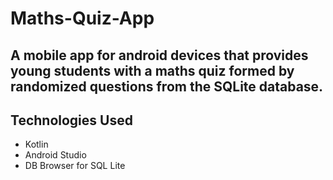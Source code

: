 # Maths-Quiz-App
## A mobile app for android devices that provides young students with a maths quiz formed by randomized questions from the SQLite database.

## Technologies Used
* Kotlin
* Android Studio
* DB Browser for SQL Lite
